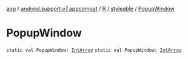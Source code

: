 [app](../../../index.md) / [android.support.v7.appcompat](../../index.md) / [R](../index.md) / [styleable](index.md) / [PopupWindow](./-popup-window.md)

# PopupWindow

`static val PopupWindow: `[`IntArray`](https://kotlinlang.org/api/latest/jvm/stdlib/kotlin/-int-array/index.html)
`static val PopupWindow: `[`IntArray`](https://kotlinlang.org/api/latest/jvm/stdlib/kotlin/-int-array/index.html)